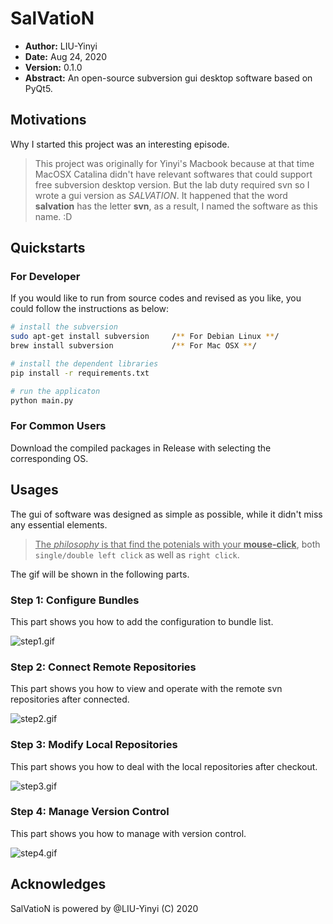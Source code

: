 # SalVatioN
- **Author:** LIU-Yinyi
- **Date:** Aug 24, 2020
- **Version:** 0.1.0
- **Abstract:** An open-source subversion gui desktop software based on PyQt5.

## Motivations
Why I started this project was an interesting episode.

> This project was originally for Yinyi's Macbook because at that time MacOSX Catalina didn't have relevant softwares that could support free subversion desktop version. But the lab duty required svn so I wrote a gui version as *SALVATION*. It happened that the word **salvation** has the letter **svn**, as a result, I named the software as this name. :D


## Quickstarts

### For Developer
If you would like to run from source codes and revised as you like, you could follow the instructions as below:

```bash
# install the subversion
sudo apt-get install subversion     /** For Debian Linux **/
brew install subversion             /** For Mac OSX **/

# install the dependent libraries
pip install -r requirements.txt

# run the applicaton
python main.py
```

### For Common Users
Download the compiled packages in Release with selecting the corresponding OS.


## Usages
The gui of software was designed as simple as possible, while it didn't miss any essential elements.
  
> <u>The *philosophy* is that find the potenials with your **mouse-click**</u>, both `single/double left click` as well as `right click`.

The gif will be shown in the following parts.

### Step 1: Configure Bundles
This part shows you how to add the configuration to bundle list.

![step1.gif]()

### Step 2: Connect Remote Repositories
This part shows you how to view and operate with the remote svn repositories after connected.

![step2.gif]()

### Step 3: Modify Local Repositories
This part shows you how to deal with the local repositories after checkout.

![step3.gif]()

### Step 4: Manage Version Control
This part shows you how to manage with version control.

![step4.gif]()


## Acknowledges
SalVatioN is powered by @LIU-Yinyi (C) 2020
